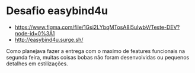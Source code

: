 # Desafio easybind4u

- https://www.figma.com/file/1Gsi2LYbqMTosA8l5uIwbV/Teste-DEV?node-id=0%3A1
- http://easybind4u.surge.sh/

Como planejava fazer a entrega com o maximo de features funcionais na segunda feira, muitas coisas bobas não foram desenvolvidas ou pequenos detalhes em estilizações.
